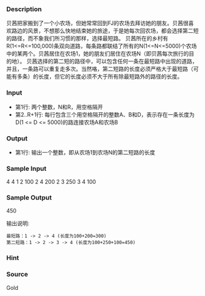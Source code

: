 
### Description
贝茜把家搬到了一个小农场，但她常常回到FJ的农场去拜访她的朋友。贝茜很喜欢路边的风景，不想那么快地结束她的旅途，于是她每次回农场，都会选择第二短的路径，而不象我们所习惯的那样，选择最短路。 贝茜所在的乡村有R(1<=R<=100,000)条双向道路，每条路都联结了所有的N(1<=N<=5000)个农场中的某两个。贝茜居住在农场1，她的朋友们居住在农场N（即贝茜每次旅行的目的地）。 贝茜选择的第二短的路径中，可以包含任何一条在最短路中出现的道路，并且，一条路可以重复走多次。当然咯，第二短路的长度必须严格大于最短路（可能有多条）的长度，但它的长度必须不大于所有除最短路外的路径的长度。 
### Input
* 第1行: 两个整数，N和R，用空格隔开 
* 第2..R+1行: 每行包含三个用空格隔开的整数A、B和D，表示存在一条长度为 D(1 <= D <= 5000)的路连接农场A和农场B
### Output
* 第1行: 输出一个整数，即从农场1到农场N的第二短路的长度 
### Sample Input
4 4
1 2 100
2 4 200
2 3 250
3 4 100



### Sample Output
450

输出说明:

    最短路：1 -> 2 -> 4 (长度为100+200=300)
    第二短路：1 -> 2 -> 3 -> 4 (长度为100+250+100=450)
### Hint

### Source
Gold